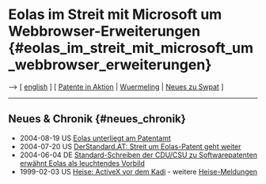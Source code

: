 # Eolas im Streit mit Microsoft um Webbrowser-Erweiterungen {#eolas_im_streit_mit_microsoft_um_webbrowser_erweiterungen}

\--\> \[ [ english](SwxaiEolasEn "wikilink") \] \[ [ Patente in
Aktion](SwpikxraniDe "wikilink") \| [
Wuermeling](SwpatjwuermelingDe "wikilink") \| [ Neues zu
Swpat](SwpatcninoDe "wikilink") \]

------------------------------------------------------------------------

## Neues & Chronik {#neues_chronik}

-   2004-08-19 US [ Eolas unterliegt am
    Patentamt](Eolas040819De "wikilink")
-   2004-07-20 US [DerStandard.AT: Streit um Eolas-Patent geht
    weiter](http://derstandard.at/standard.asp?id=1734513 "wikilink")
-   2004-06-04 DE [ Standard-Schreiben der CDU/CSU zu Softwarepatenten
    erwähnt Eolas als leuchtendes
    Vorbild](LtrSchroederRink0406De "wikilink")
-   1999-02-03 US [Heise: ActiveX vor dem
    Kadi](http://www.heise.de/newsticker/meldung/3757 "wikilink") -
    weitere
    [Heise-Meldungen](http://www.heise.de/newsticker/search.shtml?T=Eolas "wikilink")
